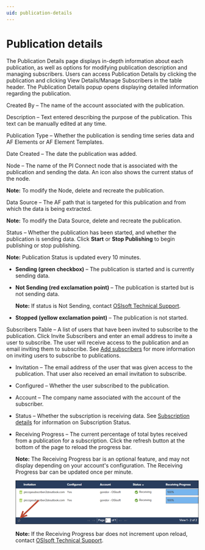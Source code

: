 ```yaml
---
uid: publication-details
---
```


# Publication details

The Publication Details page displays in-depth information about each publication, as well as options for modifying publication description and managing subscribers. Users can access Publication Details by clicking the publication and clicking View Details/Manage Subscribers in the table header. The Publication Details popup opens displaying detailed information regarding the publication.
 
Created By – The name of the account associated with the publication.
 
Description – Text entered describing the purpose of the publication. This text can be manually edited at any time.
 
Publication Type – Whether the publication is sending time series data and AF Elements or AF Element Templates.
 
Date Created – The date the publication was added.
 
Node – The name of the PI Connect node that is associated with the publication and sending the data. An icon also shows the current status of the node.

**Note:** To modify the Node, delete and recreate the publication.

Data Source – The AF path that is targeted for this publication and from which the data is being extracted.

**Note:** To modify the Data Source, delete and recreate the publication.

Status – Whether the publication has been started, and whether the publication is sending data. Click **Start** or **Stop Publishing** to begin publishing or stop publishing.

**Note:** Publication Status is updated every 10 minutes.

- **Sending (green checkbox)** – The publication is started and is currently sending data.

- **Not Sending (red exclamation point)** – The publication is started but is not sending data.

  **Note:** If status is Not Sending, contact [OSIsoft Technical Support](https://my.osisoft.com/).

- **Stopped (yellow exclamation point)** – The publication is not started.

Subscribers Table – A list of users that have been invited to subscribe to the publication. Click Invite Subscribers and enter an email address to invite a user to subscribe. The user will receive access to the publication and an email inviting them to subscribe. See [Add subscribers](xref:add-subscribers) for more information on inviting users to subscribe to publications.

- Invitation – The email address of the user that was given access to the publication. That user also received an email invitation to subscribe.

- Configured – Whether the user subscribed to the publication.

- Account – The company name associated with the account of the subscriber.

- Status – Whether the subscription is receiving data. See [Subscription details](xref:subscription-details) for information on Subscription Status.

- Receiving Progress – The current percentage of total bytes received from a publication for a subscription. Click the refresh button at the bottom of the page to reload the progress bar.

  **Note:** The Receiving Progress bar is an optional feature, and may not display depending on your account's configuration. The Receiving Progress bar can be updated once per minute.

  ![Receiving Progress bar](images/progressbarreload.png)

  **Note:** If the Receiving Progress bar does not increment upon reload, contact [OSIsoft Technical Support](https://my.osisoft.com/).
